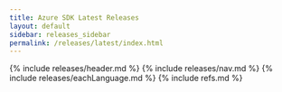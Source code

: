 ```yaml
---
title: Azure SDK Latest Releases
layout: default
sidebar: releases_sidebar
permalink: /releases/latest/index.html
---
```

{% include releases/header.md %}
{% include releases/nav.md %}
{% include releases/eachLanguage.md %}
{% include refs.md %}